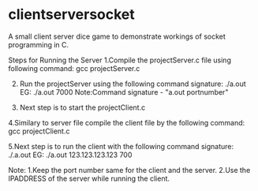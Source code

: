 # clientserversocket
A small client server dice game to demonstrate workings of socket programming in C.

Steps for Running the Server
1.Compile the projectServer.c file using following command:
gcc projectServer.c

2. Run the projectServer using the following command signature:
./a.out <PORTNO>
EG: ./a.out 7000
Note:Command signature - "a.out portnumber"

3. Next step is to start the projectClient.c

4.Similary to server file compile the client file by the following command:
gcc projectClient.c

5.Next step is to run the client with the following command signature:
./.a.out <IPADDRESS> <PORTNO>
EG: ./a.out 123.123.123.123 700

Note:
1.Keep the port number same for the client and the server.
2.Use the IPADDRESS of the server while running the client.
